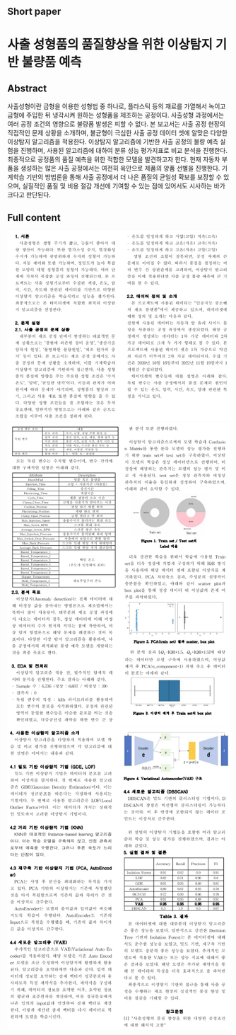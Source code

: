 ## Short paper


# 사출 성형품의 품질향상을 위한 이상탐지 기반 불량품 예측

## Abstract
사출성형이란 금형을 이용한 성형법 중 하나로, 플라스틱 등의 재료를 가열해서 녹이고 금형에 주입한 뒤 냉각시켜 원하는 성형품을 제조하는 공정이다. 사출성형 과정에서는 여러 공정 조건의 영향으로 불량품 발생은 피할 수 없다. 본 보고서는 사출 공정 현장의 직접적인 문제 상황을 소개하며, 불균형이 극심한 사출 공정 데이터 셋에 알맞은 다양한 이상탐지 알고리즘을 적용한다. 이상탐지 알고리즘에 기반한 사출 공정의 불량 예측 실험을 진행하며, 사용된 알고리즘에 대하여 분류 성능 평가지표로 비교 분석을 진행한다. 최종적으로 공정품의 품질 예측을 위한 적합한 모델을 발견하고자 한다. 현재 자동차 부품을 생성하는 많은 사출 공정에서는 여전히 육안으로 제품의 양품 선별을 진행한다. 기계학습 기반의 방법론을 통해 사출 공정에서 더 나은 품질의 균일성 확보를 보장할 수 있으며, 실질적인 품질 및 비용 절감 개선에 기여할 수 있는 점에 있어서도 시사하는 바가 크다고 판단된다.

## Full content
<img src=./imgs/1.png />
<img src=./imgs/2.png />
<img src=./imgs/3.png />
